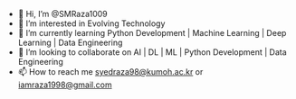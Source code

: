 - 👋 Hi, I’m @SMRaza1009
- 👀 I’m interested in Evolving Technology
- 🌱 I’m currently learning Python Development | Machine Learning | Deep Learning | Data Engineering
- 💞️ I’m looking to collaborate on AI | DL | ML | Python Development | Data Engineering
- 📫 How to reach me syedraza98@kumoh.ac.kr or iamraza1998@gmail.com

<!---
SMRaza1009/SMRaza1009 is a ✨ special ✨ repository because its `README.md` (this file) appears on your GitHub profile.
You can click the Preview link to take a look at your changes.
--->
